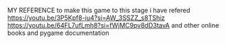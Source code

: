 MY REFERENCE 
to make this game to this stage i have refered
https://youtu.be/3P5Kpf8-iu4?si=AW_3SSZZ_s8TShiz
https://youtu.be/64FL7ufLmh8?si=fWjMC9pv8dD3tavA
and other online books and pygame documentation
